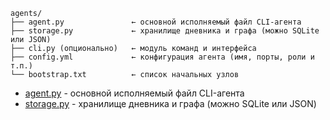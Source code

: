
```
agents/
├── agent.py               ← основной исполняемый файл CLI-агента
├── storage.py             ← хранилище дневника и графа (можно SQLite или JSON)
├── cli.py (опционально)   ← модуль команд и интерфейса
├── config.yml             ← конфигурация агента (имя, порты, роли и т.п.)
└── bootstrap.txt          ← список начальных узлов
```

* [agent.py](agent.py) - основной исполняемый файл CLI-агента
* [storage.py](storage.py) - хранилище дневника и графа (можно SQLite или JSON)
